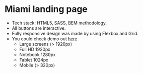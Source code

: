 # Miami landing page
 - Tech stack: HTML5, SASS, BEM methodology.
 - All buttons are interactive.
 - Fully responsive design was made by using Flexbox and Grid.
 - You could check demo out [here](https://atteroot.github.io/layout_miami/)
     - Large screens (> 1920px)
     - Full HD 1920px
     - Notebook 1280px
     - Tablet 1024px
     - Mobile (> 320px)
